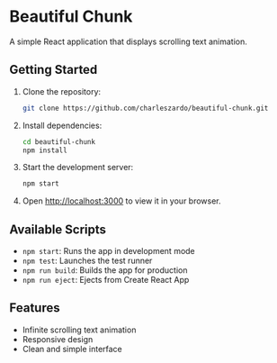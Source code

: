 # Beautiful Chunk

A simple React application that displays scrolling text animation.

## Getting Started

1. Clone the repository:
   ```bash
   git clone https://github.com/charleszardo/beautiful-chunk.git
   ```

2. Install dependencies:
   ```bash
   cd beautiful-chunk
   npm install
   ```

3. Start the development server:
   ```bash
   npm start
   ```

4. Open [http://localhost:3000](http://localhost:3000) to view it in your browser.

## Available Scripts

- `npm start`: Runs the app in development mode
- `npm test`: Launches the test runner
- `npm run build`: Builds the app for production
- `npm run eject`: Ejects from Create React App

## Features

- Infinite scrolling text animation
- Responsive design
- Clean and simple interface
